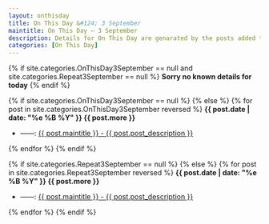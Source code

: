 ```yaml
---
layout: onthisday
title: On This Day &#124; 3 September
maintitle: On This Day — 3 September
description: Details for On This Day are genarated by the posts added to the website so the content is subject to changes/updates over time.
categories: [On This Day]
---
```


{% if site.categories.OnThisDay3September == null and site.categories.Repeat3September == null %}
<strong>Sorry no known details for today</strong>
{% endif %}

{% if site.categories.OnThisDay3September == null %}
{% else %}
{% for post in site.categories.OnThisDay3September reversed %}
<strong>{{ post.date | date: "%e %B %Y" }} {{ post.more }}</strong>
<ul>
<li> ——: <a href="{{ post.url }}">{{ post.maintitle }} - {{ post.post_description }}</a></li>
</ul>
{% endfor %}
{% endif %}

{% if site.categories.Repeat3September == null %}
{% else %}
{% for post in site.categories.Repeat3September reversed %}
<strong>{{ post.date | date: "%e %B %Y" }} {{ post.more }}</strong>
<ul>
<li> ——: <a href="{{ post.url }}">{{ post.maintitle }} - {{ post.post_description }}</a></li>
</ul>
{% endfor %}
{% endif %}
